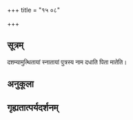 +++
title = "१५ ०८"

+++
## सूत्रम्
दशम्यामुत्थितायां स्नातायां पुत्रस्य नाम दधाति पिता मातेति।
## अनुकूला

## गृह्यतात्पर्यदर्शनम्

